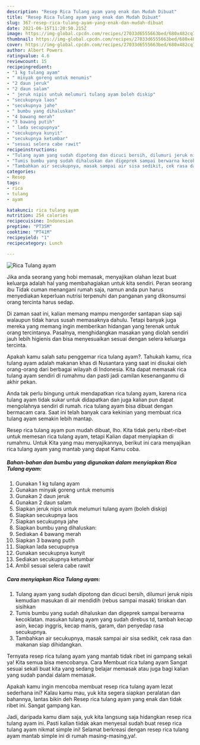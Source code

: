 ```yaml
---
description: "Resep Rica Tulang ayam yang enak dan Mudah Dibuat"
title: "Resep Rica Tulang ayam yang enak dan Mudah Dibuat"
slug: 367-resep-rica-tulang-ayam-yang-enak-dan-mudah-dibuat
date: 2021-06-15T11:20:50.215Z
image: https://img-global.cpcdn.com/recipes/27033d6555663bed/680x482cq70/rica-tulang-ayam-foto-resep-utama.jpg
thumbnail: https://img-global.cpcdn.com/recipes/27033d6555663bed/680x482cq70/rica-tulang-ayam-foto-resep-utama.jpg
cover: https://img-global.cpcdn.com/recipes/27033d6555663bed/680x482cq70/rica-tulang-ayam-foto-resep-utama.jpg
author: Albert Powers
ratingvalue: 4.6
reviewcount: 15
recipeingredient:
- "1 kg tulang ayam"
- " minyak goreng untuk menumis"
- "2 daun jeruk"
- "2 daun salam"
- " jeruk nipis untuk melumuri tulang ayam boleh diskip"
- "secukupnya laos"
- "secukupnya jahe"
- " bumbu yang dihaluskan"
- "4 bawang merah"
- "3 bawang putih"
- " lada secupupnya"
- "secukupnya kunyit"
- "secukupnya ketumbar"
- "sesuai selera cabe rawit"
recipeinstructions:
- "Tulang ayam yang sudah dipotong dan dicuci bersih, dilumuri jeruk nipis kemudian masukan di air mendidih (rebus sampai masak) tiriskan dan sisihkan"
- "Tumis bumbu yang sudah dihaluskan dan digeprek sampai berwarna kecoklatan. masukan tulang ayam yang sudah direbus td, tambah kecap asin, kecap inggris, kecap manis, garam, dan penyedap rasa secukupnya."
- "Tambahkan air secukupnya, masak sampai air sisa sedikit, cek rasa dan makanan siap dihidangkan."
categories:
- Resep
tags:
- rica
- tulang
- ayam

katakunci: rica tulang ayam 
nutrition: 254 calories
recipecuisine: Indonesian
preptime: "PT35M"
cooktime: "PT41M"
recipeyield: "1"
recipecategory: Lunch

---
```



![Rica Tulang ayam](https://img-global.cpcdn.com/recipes/27033d6555663bed/680x482cq70/rica-tulang-ayam-foto-resep-utama.jpg)

Jika anda seorang yang hobi memasak, menyajikan olahan lezat buat keluarga adalah hal yang membahagiakan untuk kita sendiri. Peran seorang ibu Tidak cuman menangani rumah saja, namun anda pun harus menyediakan keperluan nutrisi terpenuhi dan panganan yang dikonsumsi orang tercinta harus sedap.

Di zaman  saat ini, kalian memang mampu mengorder santapan siap saji walaupun tidak harus susah memasaknya dahulu. Tetapi banyak juga mereka yang memang ingin memberikan hidangan yang terenak untuk orang tercintanya. Pasalnya, menghidangkan masakan yang diolah sendiri jauh lebih higienis dan bisa menyesuaikan sesuai dengan selera keluarga tercinta. 



Apakah kamu salah satu penggemar rica tulang ayam?. Tahukah kamu, rica tulang ayam adalah makanan khas di Nusantara yang saat ini disukai oleh orang-orang dari berbagai wilayah di Indonesia. Kita dapat memasak rica tulang ayam sendiri di rumahmu dan pasti jadi camilan kesenanganmu di akhir pekan.

Anda tak perlu bingung untuk mendapatkan rica tulang ayam, karena rica tulang ayam tidak sukar untuk didapatkan dan juga kalian pun dapat mengolahnya sendiri di rumah. rica tulang ayam bisa dibuat dengan bermacam cara. Saat ini telah banyak cara kekinian yang membuat rica tulang ayam semakin lebih mantap.

Resep rica tulang ayam pun mudah dibuat, lho. Kita tidak perlu ribet-ribet untuk memesan rica tulang ayam, tetapi Kalian dapat menyiapkan di rumahmu. Untuk Kita yang mau menyajikannya, berikut ini cara menyajikan rica tulang ayam yang mantab yang dapat Kamu coba.

<!--inarticleads1-->

##### Bahan-bahan dan bumbu yang digunakan dalam menyiapkan Rica Tulang ayam:

1. Gunakan 1 kg tulang ayam
1. Gunakan  minyak goreng untuk menumis
1. Gunakan 2 daun jeruk
1. Gunakan 2 daun salam
1. Siapkan  jeruk nipis untuk melumuri tulang ayam (boleh diskip)
1. Siapkan secukupnya laos
1. Siapkan secukupnya jahe
1. Siapkan  bumbu yang dihaluskan:
1. Sediakan 4 bawang merah
1. Siapkan 3 bawang putih
1. Siapkan  lada secupupnya
1. Gunakan secukupnya kunyit
1. Sediakan secukupnya ketumbar
1. Ambil sesuai selera cabe rawit




<!--inarticleads2-->

##### Cara menyiapkan Rica Tulang ayam:

1. Tulang ayam yang sudah dipotong dan dicuci bersih, dilumuri jeruk nipis kemudian masukan di air mendidih (rebus sampai masak) tiriskan dan sisihkan
1. Tumis bumbu yang sudah dihaluskan dan digeprek sampai berwarna kecoklatan. masukan tulang ayam yang sudah direbus td, tambah kecap asin, kecap inggris, kecap manis, garam, dan penyedap rasa secukupnya.
1. Tambahkan air secukupnya, masak sampai air sisa sedikit, cek rasa dan makanan siap dihidangkan.




Ternyata resep rica tulang ayam yang mantab tidak ribet ini gampang sekali ya! Kita semua bisa mencobanya. Cara Membuat rica tulang ayam Sangat sesuai sekali buat kita yang sedang belajar memasak atau juga bagi kalian yang sudah pandai dalam memasak.

Apakah kamu ingin mencoba membuat resep rica tulang ayam lezat sederhana ini? Kalau kamu mau, yuk kita segera siapkan peralatan dan bahannya, lantas bikin deh Resep rica tulang ayam yang enak dan tidak ribet ini. Sangat gampang kan. 

Jadi, daripada kamu diam saja, yuk kita langsung saja hidangkan resep rica tulang ayam ini. Pasti kalian tiidak akan menyesal sudah buat resep rica tulang ayam nikmat simple ini! Selamat berkreasi dengan resep rica tulang ayam mantab simple ini di rumah masing-masing,ya!.

